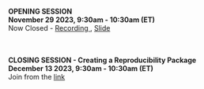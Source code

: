 <b> OPENING SESSION </b> </br>
<b>November 29 2023, 9:30am - 10:30am (ET) </b> </br>
Now Closed - 
<a href="https://www.youtube.com/watch?v=GH1FZSJOY1c" target="_blank"> Recording </a>, 
<a href="https://osf.io/kx4bq/" target="_blank"> Slide </a>

<br>
<br>
<b> CLOSING SESSION - Creating a Reproducibility Package</b> </br>
<b>December 13 2023, 9:30am - 10:30am (ET) </b></br>
Join from the  <a target="_blank"  href={{site.data.course.LiveSessions.closing_session.link}}>link</a>
